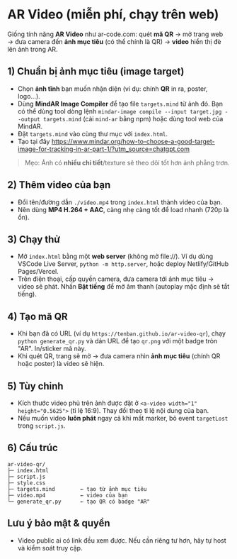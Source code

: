 # AR Video (miễn phí, chạy trên web)

Giống tính năng **AR Video** như ar-code.com: quét **mã QR** → mở trang web → đưa camera đến **ảnh mục tiêu** (có thể chính là QR) → **video** hiển thị đè lên ảnh trong AR.

## 1) Chuẩn bị ảnh mục tiêu (image target)
- Chọn **ảnh tĩnh** bạn muốn nhận diện (ví dụ: chính **QR** in ra, poster, logo…).
- Dùng **MindAR Image Compiler** để tạo file `targets.mind` từ ảnh đó. Bạn có thể dùng tool dòng lệnh `mindar-image compile --input target.jpg --output targets.mind` (cài `mind-ar` bằng npm) hoặc dùng tool web của MindAR.
- Đặt `targets.mind` vào cùng thư mục với `index.html`.
- Tạo tại đây https://www.mindar.org/how-to-choose-a-good-target-image-for-tracking-in-ar-part-1/?utm_source=chatgpt.com
> Mẹo: Ảnh có **nhiều chi tiết**/texture sẽ theo dõi tốt hơn ảnh phẳng trơn.

## 2) Thêm video của bạn
- Đổi tên/đường dẫn `./video.mp4` trong `index.html` thành video của bạn.
- Nên dùng **MP4 H.264 + AAC**, càng nhẹ càng tốt để load nhanh (720p là ổn).

## 3) Chạy thử
- Mở `index.html` bằng một **web server** (không mở file://). Ví dụ dùng VSCode Live Server, `python -m http.server`, hoặc deploy Netlify/GitHub Pages/Vercel.
- Trên điện thoại, cấp quyền camera, đưa camera tới ảnh mục tiêu → video sẽ phát. Nhấn **Bật tiếng** để mở âm thanh (autoplay mặc định sẽ tắt tiếng).

## 4) Tạo mã QR
- Khi bạn đã có URL (ví dụ `https://tenban.github.io/ar-video-qr`), chạy `python generate_qr.py` và dán URL để tạo `qr.png` với một badge tròn "AR". In/sticker mã này.
- Khi quét QR, trang sẽ mở → đưa camera nhìn **ảnh mục tiêu** (chính QR hoặc poster) là video sẽ hiện.

## 5) Tùy chỉnh
- Kích thước video phủ trên ảnh được đặt ở `<a-video width="1" height="0.5625">` (tỉ lệ 16:9). Thay đổi theo tỉ lệ nội dung của bạn.
- Nếu muốn video **luôn phát** ngay cả khi mất marker, bỏ event `targetLost` trong `script.js`.

## 6) Cấu trúc
```
ar-video-qr/
├─ index.html
├─ script.js
├─ style.css
├─ targets.mind        ← tạo từ ảnh mục tiêu
├─ video.mp4           ← video của bạn
└─ generate_qr.py      ← tạo QR có badge "AR"
```

## Lưu ý bảo mật & quyền
- Video public ai có link đều xem được. Nếu cần riêng tư hơn, hãy tự host và kiểm soát truy cập.
